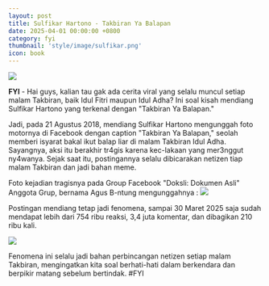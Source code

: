 ```yaml
---
layout: post
title: Sulfikar Hartono - Takbiran Ya Balapan
date: 2025-04-01 00:00:00 +0800
category: fyi
thumbnail: 'style/image/sulfikar.png'
icon: book
---
```

![](https://blogger.googleusercontent.com/img/a/AVvXsEhqd6IQJpveV9u0tZ2TZmolLoHvkoAJoqpTwOXfg8whxo5R2SSPH1xxbCbyyFH2UJUdB2vq21y3O3L-XXeO-3YpnLWhQwAyE1x64edBliR4QWDL_BRd0V4LNDyUC18TE2Og-Fg-p6uS8s_L6pB-utBmfU-ygvU_0oQA-08EzC4bpfJxnL5fdVxl5ZoCUzY)

**FYI** - Hai guys, kalian tau gak ada cerita viral yang selalu muncul setiap malam Takbiran, baik Idul Fitri maupun Idul Adha? Ini soal kisah mendiang Sulfikar Hartono yang terkenal dengan "Takbiran Ya Balapan."

Jadi, pada 21 Agustus 2018, mendiang Sulfikar Hartono mengunggah foto motornya di Facebook dengan caption "Takbiran Ya Balapan," seolah memberi isyarat bakal ikut balap liar di malam Takbiran Idul Adha. Sayangnya, aksi itu berakhir tr4gis karena kec-lakaan yang mer3nggut ny4wanya. Sejak saat itu, postingannya selalu dibicarakan netizen tiap malam Takbiran dan jadi bahan meme.

Foto kejadian tragisnya pada Group Facebook "Doksli: Dokumen Asli" Anggota Grup, bernama Agus B-ntung mengunggahnya :
![](https://blogger.googleusercontent.com/img/a/AVvXsEheHPoyb-7k4U3sDM8htb8yQB3i3xUGvd2j4c-YAPKyrAJlb9GthTW8FvMXnxySsrIET0dwB5MHt2YTYHOduPCP3XXFvcg8x6M5DDTDyouPf66FMrRYjEqF1-r-IriUzgUONln0B7pMabDPl9gzdUJOPVSLd73w49i9L4JFCfnUWbWiv-vaW4CgqN7BGm8)


Postingan mendiang tetap jadi fenomena, sampai 30 Maret 2025 saja sudah mendapat lebih dari 754 ribu reaksi, 3,4 juta komentar, dan dibagikan 210 ribu kali.

![](https://blogger.googleusercontent.com/img/a/AVvXsEh9oOTcZk33mtUBPS0lT5_F0ysYIu7Y5g12i3y4BiEEugxo4jBwqETW3qXrhtHJ1Wgy76LvVUL9sGjXC5Ea5UaZGZTFjVGygdf9_2qVVgN0NNDxejTXp6KdXJAiCyidYnV6MYYgBkldhwN6aYcUcAAPmFRtPjQNRH07ruXcy75-DWPvGd7YqB0jRlcy77k)

Fenomena ini selalu jadi bahan perbincangan netizen setiap malam Takbiran, mengingatkan kita soal berhati-hati dalam berkendara dan berpikir matang sebelum bertindak.
#FYI

